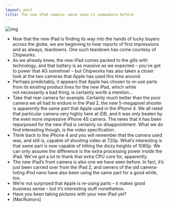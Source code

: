 ```yaml
---
layout: post
title: The new iPad camera- weve seen it somewhere before
---
```

![img](http://media.idownloadblog.com/wp-content/uploads/2012/03/5mprearcam.jpeg)
* Now that the new iPad is finding its way into the hands of lucky buyers across the globe, we are beginning to hear reports of first impressions and as always, teardowns. One such teardown has come courtesy of Chipworks.
* As we already knew, the new iPad comes packed to the gills with technology, and that battery is as massive as we expected – you’ve got to power that 4G somehow! – but Chipworks has also taken a closer look at the two cameras that Apple has used this time around.
* Perhaps predictably, it appears that Apple has chosen to re-use parts from its existing product lines for the new iPad, which while not necessarily a bad thing, is certainly worth a mention…
* Take that rear camera for example. Certainly much better than the poor camera we all had to endure in the iPad 2, the new 5-megapixel shooter is apparently the same part that Apple used in the iPhone 4. We all rated that particular camera very highly here at iDB, and it was only beaten by the even more impressive iPhone 4S camera. The news that it has been repurposed for the new iPad is certainly no disappointment. What we do find interesting though, is the video specification.
* Think back to the iPhone 4 and you will remember that the camera used was, and still is, capable of shooting video at 720p. What’s interesting is that same part is now capable of hitting the dizzy heights of 1080p. We can only assume the difference is the extra processing power inside the iPad. We’ve got a lot to thank that extra CPU core for, apparently.
* The new iPad’s front camera is also one we have seen before. In fact, it’s just been carried over from the iPad 2, and owners of the old camera-toting iPod nano have also been using the same part for a good while, too.
* We’re not surprised that Apple is re-using parts – it makes good business sense – but it’s interesting stuff nonetheless.
* Have you been taking pictures with your new iPad yet?
* [MacRumors]


